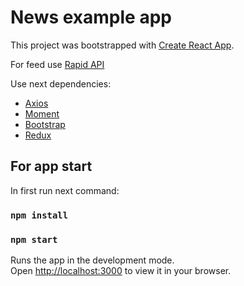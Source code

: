 # News example app

This project was bootstrapped with [Create React App](https://github.com/facebook/create-react-app).

For feed use [Rapid API](https://rapidapi.com/newscatcher-api-newscatcher-api-default/api/newscatcher/)

Use next dependencies:
* [Axios](https://www.npmjs.com/package/axios)
* [Moment](https://www.npmjs.com/package/moment)
* [Bootstrap](https://getbootstrap.com/)
* [Redux](https://redux.js.org/)

## For app start

In first run next command:

### `npm install`
### `npm start`

Runs the app in the development mode.\
Open [http://localhost:3000](http://localhost:3000) to view it in your browser.

